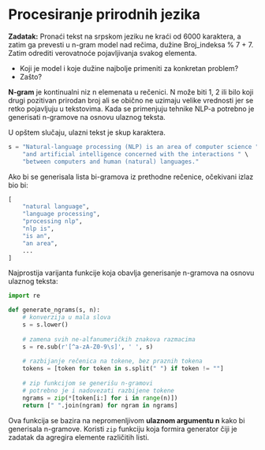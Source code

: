 # Procesiranje prirodnih jezika

**Zadatak:**
Pronaći tekst na srpskom jeziku ne kraći od 6000 karaktera, a zatim ga prevesti u n-gram model nad rečima, dužine Broj_indeksa % 7 + 7. Zatim odrediti verovatnoće pojavljivanja svakog elementa.

- Koji je model i koje dužine najbolje primeniti za konkretan problem?
- Zašto?

**N-gram** je kontinualni niz n elemenata u rečenici. N može biti 1, 2 ili bilo koji drugi pozitivan prirodan broj ali se obično ne uzimaju velike vrednosti jer se retko pojavljuju u tekstovima. Kada se primenjuju tehnike NLP-a potrebno je generisati n-gramove na osnovu ulaznog teksta.

U opštem slučaju, ulazni tekst je skup karaktera.

```python
s = "Natural-language processing (NLP) is an area of computer science " \
    "and artificial intelligence concerned with the interactions " \
    "between computers and human (natural) languages."
```

Ako bi se generisala lista bi-gramova iz prethodne rečenice, očekivani izlaz bio bi:

```python
[
    "natural language",
    "language processing",
    "processing nlp",
    "nlp is",
    "is an",
    "an area",
    ...
]
```

Najprostija varijanta funkcije koja obavlja generisanje n-gramova na osnovu ulaznog teksta:

```python
import re

def generate_ngrams(s, n):
    # konverzija u mala slova
    s = s.lower()
    
    # zamena svih ne-alfanumeričkih znakova razmacima
    s = re.sub(r'[^a-zA-Z0-9\s]', ' ', s)
    
    # razbijanje rečenica na tokene, bez praznih tokena
    tokens = [token for token in s.split(" ") if token != ""]
    
    # zip funkcijom se generišu n-gramovi
    # potrebno je i nadovezati razbijene tokene
    ngrams = zip(*[token[i:] for i in range(n)])
    return [" ".join(ngram) for ngram in ngrams]
```

Ova funkcija se bazira na nepromenljivom **ulaznom argumentu n** kako bi generisala n-gramove. Koristi `zip` funkciju koja formira generator čiji je zadatak da agregira elemente različitih listi.

